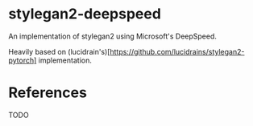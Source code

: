 # stylegan2-deepspeed

An implementation of stylegan2 using Microsoft's DeepSpeed.

Heavily based on (lucidrain's)[https://github.com/lucidrains/stylegan2-pytorch] implementation.

# References

TODO